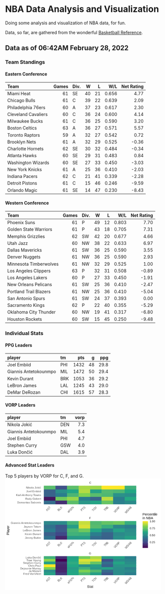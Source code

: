 # NBA Data Analysis and Visualization

Doing some analysis and visualization of NBA data, for fun.

Data, so far, are gathered from the wonderful [Basketball
Reference](https://www.basketball-reference.com/).

## Data as of 06:42AM February 28, 2022

### Team Standings

#### Eastern Conference

| Team                | Games | Div. |  W |  L |   W/L | Net Rating |
| :------------------ | ----: | :--- | -: | -: | ----: | ---------: |
| Miami Heat          |    61 | SE   | 40 | 21 | 0.656 |       4.77 |
| Chicago Bulls       |    61 | C    | 39 | 22 | 0.639 |       2.09 |
| Philadelphia 76ers  |    60 | A    | 37 | 23 | 0.617 |       2.30 |
| Cleveland Cavaliers |    60 | C    | 36 | 24 | 0.600 |       4.14 |
| Milwaukee Bucks     |    61 | C    | 36 | 25 | 0.590 |       3.20 |
| Boston Celtics      |    63 | A    | 36 | 27 | 0.571 |       5.57 |
| Toronto Raptors     |    59 | A    | 32 | 27 | 0.542 |       0.72 |
| Brooklyn Nets       |    61 | A    | 32 | 29 | 0.525 |     \-0.36 |
| Charlotte Hornets   |    62 | SE   | 30 | 32 | 0.484 |     \-0.34 |
| Atlanta Hawks       |    60 | SE   | 29 | 31 | 0.483 |       0.84 |
| Washington Wizards  |    60 | SE   | 27 | 33 | 0.450 |     \-3.03 |
| New York Knicks     |    61 | A    | 25 | 36 | 0.410 |     \-2.03 |
| Indiana Pacers      |    62 | C    | 21 | 41 | 0.339 |     \-2.28 |
| Detroit Pistons     |    61 | C    | 15 | 46 | 0.246 |     \-9.59 |
| Orlando Magic       |    61 | SE   | 14 | 47 | 0.230 |     \-8.43 |

#### Western Conference

| Team                   | Games | Div. |  W |  L |   W/L | Net Rating |
| :--------------------- | ----: | :--- | -: | -: | ----: | ---------: |
| Phoenix Suns           |    61 | P    | 49 | 12 | 0.803 |       7.70 |
| Golden State Warriors  |    61 | P    | 43 | 18 | 0.705 |       7.31 |
| Memphis Grizzlies      |    62 | SW   | 42 | 20 | 0.677 |       4.66 |
| Utah Jazz              |    60 | NW   | 38 | 22 | 0.633 |       6.97 |
| Dallas Mavericks       |    61 | SW   | 36 | 25 | 0.590 |       3.55 |
| Denver Nuggets         |    61 | NW   | 36 | 25 | 0.590 |       2.93 |
| Minnesota Timberwolves |    61 | NW   | 32 | 29 | 0.525 |       1.00 |
| Los Angeles Clippers   |    63 | P    | 32 | 31 | 0.508 |     \-0.89 |
| Los Angeles Lakers     |    60 | P    | 27 | 33 | 0.450 |     \-1.91 |
| New Orleans Pelicans   |    61 | SW   | 25 | 36 | 0.410 |     \-2.47 |
| Portland Trail Blazers |    61 | NW   | 25 | 36 | 0.410 |     \-5.04 |
| San Antonio Spurs      |    61 | SW   | 24 | 37 | 0.393 |       0.00 |
| Sacramento Kings       |    62 | P    | 22 | 40 | 0.355 |     \-5.29 |
| Oklahoma City Thunder  |    60 | NW   | 19 | 41 | 0.317 |     \-6.80 |
| Houston Rockets        |    60 | SW   | 15 | 45 | 0.250 |     \-9.48 |

### Individual Stats

#### PPG Leaders

| player                | tm  |  pts |  g |  ppg |
| :-------------------- | :-- | ---: | -: | ---: |
| Joel Embiid           | PHI | 1432 | 48 | 29.8 |
| Giannis Antetokounmpo | MIL | 1472 | 50 | 29.4 |
| Kevin Durant          | BRK | 1053 | 36 | 29.2 |
| LeBron James          | LAL | 1245 | 43 | 29.0 |
| DeMar DeRozan         | CHI | 1615 | 57 | 28.3 |

#### VORP Leaders

| player                | tm  | vorp |
| :-------------------- | :-- | ---: |
| Nikola Jokić          | DEN |  7.3 |
| Giannis Antetokounmpo | MIL |  5.4 |
| Joel Embiid           | PHI |  4.7 |
| Stephen Curry         | GSW |  4.0 |
| Luka Dončić           | DAL |  3.9 |

#### Advanced Stat Leaders

Top 5 players by VORP for C, F, and G.
![](README_files/figure-gfm/README-unnamed-chunk-7-1.png)<!-- -->
